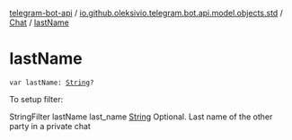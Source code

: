 [telegram-bot-api](../../index.md) / [io.github.oleksivio.telegram.bot.api.model.objects.std](../index.md) / [Chat](index.md) / [lastName](./last-name.md)

# lastName

`var lastName: `[`String`](https://kotlinlang.org/api/latest/jvm/stdlib/kotlin/-string/index.html)`?`

To setup filter:

StringFilter lastName last_name [String](https://kotlinlang.org/api/latest/jvm/stdlib/kotlin/-string/index.html) Optional. Last name of the other party in a private chat

